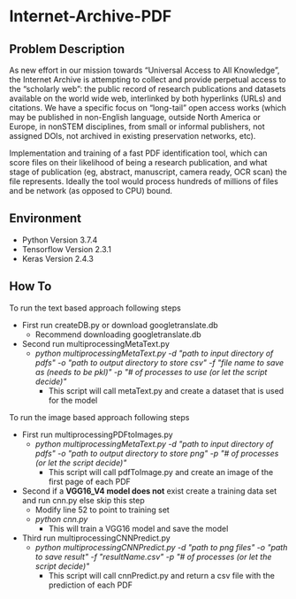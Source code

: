 # Internet-Archive-PDF

## Problem Description
As new effort in our mission towards “Universal Access to All Knowledge”, the Internet Archive
is attempting to collect and provide perpetual access to the “scholarly web”: the public record of
research publications and datasets available on the world wide web, interlinked by both
hyperlinks (URLs) and citations. We have a specific focus on “long-tail” open access works
(which may be published in non-English language, outside North America or Europe, in nonSTEM disciplines, from small or informal publishers, not assigned DOIs, not archived in existing
preservation networks, etc).

Implementation and training of a fast PDF identification tool, which can score files on
their likelihood of being a research publication, and what stage of publication (eg,
abstract, manuscript, camera ready, OCR scan) the file represents. Ideally the tool would
process hundreds of millions of files and be network (as opposed to CPU) bound.

## Environment 
- Python Version 3.7.4
- Tensorflow Version 2.3.1
- Keras Version 2.4.3


## How To
To run the text based approach following steps
- First run createDB.py or download googletranslate.db
  - Recommend downloading googletranslate.db
- Second run multiprocessingMetaText.py 
  - *python multiprocessingMetaText.py -d "path to input directory of pdfs" -o "path to output directory to store csv" -f "file name to save as (needs to be pkl)" -p "# of processes to use (or let the script decide)"*
    - This script will call metaText.py and create a dataset that is used for the model

To run the image based approach following steps
- First run multiprocessingPDFtoImages.py
  - *python multiprocessingMetaText.py -d "path to input directory of pdfs" -o "path to output directory to store png" -p "# of processes (or let the script decide)"*
    - This script will call pdfToImage.py and create an image of the first page of each PDF
- Second if a **VGG16_V4 model does not** exist create a training data set and run cnn.py else skip this step
  - Modify line 52 to point to training set
  - *python cnn.py*
    - This will train a VGG16 model and save the model
- Third run multiprocessingCNNPredict.py
  - *python multiprocessingCNNPredict.py -d "path to png files" -o "path to save result" -f "resultName.csv" -p "# of processes (or let the script decide)"* 
    - This script will call cnnPredict.py and return a csv file with the prediction of each PDF 

